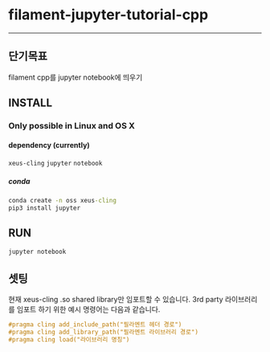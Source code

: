 # filament-jupyter-tutorial-cpp

----------------------------
## 단기목표
filament cpp를 jupyter notebook에 띄우기

## INSTALL

### Only possible in Linux and OS X
#### dependency (currently)
`xeus-cling` `jupyter` `notebook`

##### conda
```cmd
conda create -n oss xeus-cling
pip3 install jupyter
```

## RUN
```cmd
jupyter notebook
```

## 셋팅
현재 xeus-cling .so shared library만 임포트할 수 있습니다.
3rd party 라이브러리를 임포트 하기 위한 예시 명령어는 다음과 같습니다.

```cxx
#pragma cling add_include_path("필라멘트 헤더 경로")
#pragma cling add_library_path("필라멘트 라이브러리 경로")
#pragma cling load("라이브러리 명칭")
```